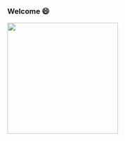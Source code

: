 ### Welcome 😄

<img src="https://media1.tenor.com/images/4b5a3a13594b96fcb6ecb34740813cd7/tenor.gif?itemid=7476680" width="252" height="252" />
